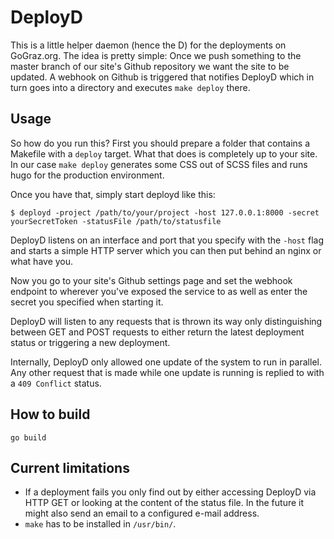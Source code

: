 # DeployD

This is a little helper daemon (hence the D) for the deployments on
GoGraz.org. The idea is pretty simple: Once we push something to the master
branch of our site's Github repository we want the site to be updated. A webhook
on Github is triggered that notifies DeployD which in turn goes into a
directory and executes `make deploy` there.

## Usage

So how do you run this? First you should prepare a folder that contains a
Makefile with a `deploy` target. What that does is completely up to your
site. In our case `make deploy` generates some CSS out of SCSS files and runs
hugo for the production environment.

Once you have that, simply start deployd like this:

```
$ deployd -project /path/to/your/project -host 127.0.0.1:8000 -secret yourSecretToken -statusFile /path/to/statusfile
```

DeployD listens on an interface and port that you specify with the `-host` flag
and starts a simple HTTP server which you can then put behind an nginx or what
have you.

Now you go to your site's Github settings page and set the webhook endpoint to
wherever you've exposed the service to as well as enter the secret you specified
when starting it.

DeployD will listen to any requests that is thrown its way only distinguishing
between GET and POST requests to either return the latest deployment status or
triggering a new deployment.

Internally, DeployD only allowed one update of the system to run in
parallel. Any other request that is made while one update is running is replied
to with a `409 Conflict` status.


## How to build

```
go build
```

## Current limitations

* If a deployment fails you only find out by either accessing DeployD via HTTP
  GET or looking at the content of the status file. In the future it might also
  send an email to a configured e-mail address.
* `make` has to be installed in `/usr/bin/`.
